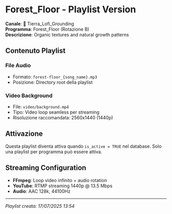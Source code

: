 # Forest_Floor - Playlist Version

**Canale**: 🌱 Tierra_Lofi_Grounding  
**Programma**: Forest_Floor (Rotazione B)  
**Descrizione**: Organic textures and natural growth patterns

## Contenuto Playlist

### File Audio
- Formato: `forest-floor_{song_name}.mp3`
- Posizione: Directory root della playlist

### Video Background
- File: `video/background.mp4`
- Tipo: Video loop seamless per streaming
- Risoluzione raccomandata: 2560x1440 (1440p)

## Attivazione
Questa playlist diventa attiva quando `is_active = TRUE` nel database.
Solo una playlist per programma può essere attiva.

## Streaming Configuration
- **FFmpeg**: Loop video infinito + audio rotation
- **YouTube**: RTMP streaming 1440p @ 13.5 Mbps
- **Audio**: AAC 128k, 44100Hz

---
*Playlist creata: 17/07/2025 13:54*

